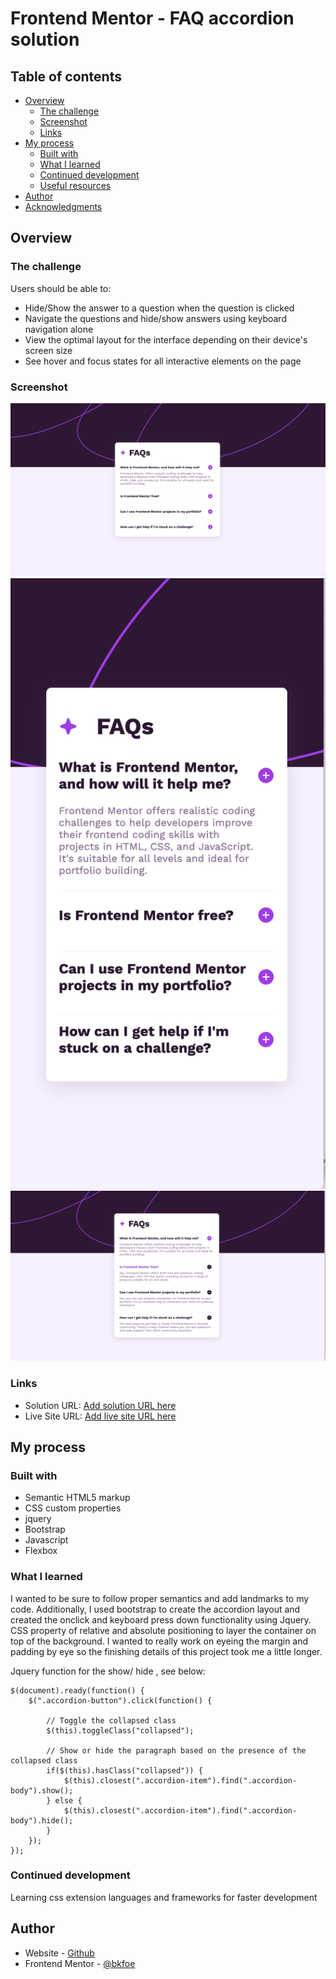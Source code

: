 # Frontend Mentor - FAQ accordion solution 

## Table of contents

- [Overview](#overview)
  - [The challenge](#the-challenge)
  - [Screenshot](#screenshot)
  - [Links](#links)
- [My process](#my-process)
  - [Built with](#built-with)
  - [What I learned](#what-i-learned)
  - [Continued development](#continued-development)
  - [Useful resources](#useful-resources)
- [Author](#author)
- [Acknowledgments](#acknowledgments)

## Overview

### The challenge

Users should be able to:

- Hide/Show the answer to a question when the question is clicked
- Navigate the questions and hide/show answers using keyboard navigation alone
- View the optimal layout for the interface depending on their device's screen size
- See hover and focus states for all interactive elements on the page

### Screenshot

![Desktop](./design/desktop-screenshot.png)
![Mobile](./design/mobile-screenshot.png)
![Active](./design/active-screenshot.png)

### Links

- Solution URL: [Add solution URL here](https://your-solution-url.com)
- Live Site URL: [Add live site URL here](https://your-live-site-url.com)

## My process

### Built with

- Semantic HTML5 markup
- CSS custom properties
- jquery
- Bootstrap
- Javascript
- Flexbox

### What I learned

I wanted to be sure to follow proper semantics and add landmarks to my code. Additionally, I used bootstrap to create the accordion layout and created the onclick and keyboard press down functionality using Jquery. CSS property of relative and absolute positioning to layer the container on top of the background. I wanted to really work on eyeing the margin and padding by eye so the finishing details of this project took me a little longer. 

Jquery function for the show/ hide , see below:

```
$(document).ready(function() {
    $(".accordion-button").click(function() {

        // Toggle the collapsed class 
        $(this).toggleClass("collapsed");

        // Show or hide the paragraph based on the presence of the collapsed class 
        if($(this).hasClass("collapsed")) {
            $(this).closest(".accordion-item").find(".accordion-body").show();
        } else {
            $(this).closest(".accordion-item").find(".accordion-body").hide();
        }
    });
});
```
### Continued development

Learning css extension languages and frameworks for faster development

## Author

- Website - [Github](https://github.com/BKFOE)
- Frontend Mentor - [@bkfoe](https://www.frontendmentor.io/profile/BKFOE)

